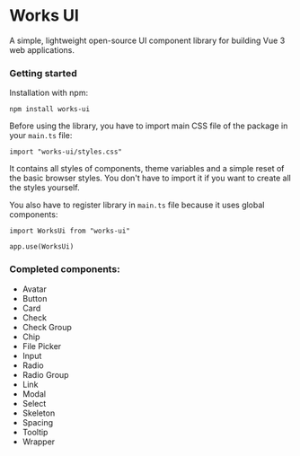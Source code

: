 # Works UI

A simple, lightweight open-source UI component library for building Vue 3 web applications.

### Getting started

Installation with npm:

```
npm install works-ui
```

Before using the library, you have to import main CSS file of the package in your `main.ts` file:

```
import "works-ui/styles.css"
```

It contains all styles of components, theme variables and a simple reset of the basic browser styles.
You don't have to import it if you want to create all the styles yourself.

You also have to register library in `main.ts` file because it uses global components:
```
import WorksUi from "works-ui"

app.use(WorksUi)
```

### Completed components:

-  Avatar
-  Button
-  Card
-  Check
-  Check Group
-  Chip
-  File Picker
-  Input
-  Radio
-  Radio Group
-  Link
-  Modal
-  Select
-  Skeleton
-  Spacing
-  Tooltip
-  Wrapper
